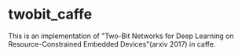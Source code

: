 # twobit_caffe
This is an implementation of "Two-Bit Networks for Deep Learning on Resource-Constrained Embedded Devices"(arxiv 2017) in caffe.
